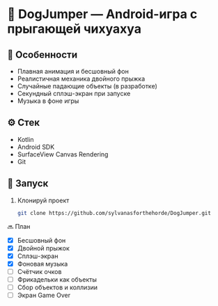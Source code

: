 # 🐾 DogJumper — Android-игра с прыгающей чихуахуа

## 📱 Особенности
- Плавная анимация и бесшовный фон
- Реалистичная механика двойного прыжка
- Случайные падающие объекты (в разработке)
- Секундный сплэш-экран при запуске
- Музыка в фоне игры

## ⚙️ Стек
- Kotlin
- Android SDK
- SurfaceView Canvas Rendering
- Git

## 🚀 Запуск
1. Клонируй проект  
   ```bash
   git clone https://github.com/sylvanasforthehorde/DogJumper.git

🔜 План
- [x] Бесшовный фон
- [x] Двойной прыжок
- [x] Сплэш-экран
- [x] Фоновая музыка
- [ ] Счётчик очков
- [ ] Фрикадельки как объекты
- [ ] Сбор объектов и коллизии
- [ ] Экран Game Over
